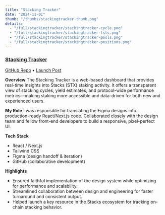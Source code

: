 ```yaml
---
title: "Stacking Tracker"
date: "2024-11-01"
thumb: "/thumbs/stackingtracker-thumb.png"
details:
  - "/full/stackingtracker/stackingtracker-cycle.png"
  - "/full/stackingtracker/stackingtracker-lsts.png"
  - "/full/stackingtracker/stackingtracker-pools.png"
  - "/full/stackingtracker/stackingtracker-positions.png"
---
```


### [Stacking Tracker](https://www.stacking-tracker.com/)

[GitHub Repo](https://github.com/StackingDAO/stacking-tracker) • [Launch Post](https://www.stackingdao.com/post/the-stacking-tracker-is-live-stacking-insights-now-accessible-to-everyone)

**Overview**
The Stacking Tracker is a web-based dashboard that provides real-time insights into Stacks (STX) staking activity. It offers a transparent view of stacking cycles, yield estimates, and protocol-wide performance metrics—making staking more accessible and data-driven for both new and experienced users.

**My Role**
I was responsible for translating the Figma designs into production-ready React/Next.js code. Collaborated closely with the design team and fellow front-end developers to build a responsive, pixel-perfect UI.

**Tech Stack**

- React / Next.js
- Tailwind CSS
- Figma (design handoff & iteration)
- GitHub (collaborative development)

**Highlights**

- Ensured faithful implementation of the design system while optimizing for performance and scalability.
- Streamlined collaboration between design and engineering for faster turnaround and consistent output.
- Helped launch a key resource in the Stacks ecosystem for tracking on-chain stacking behavior.
